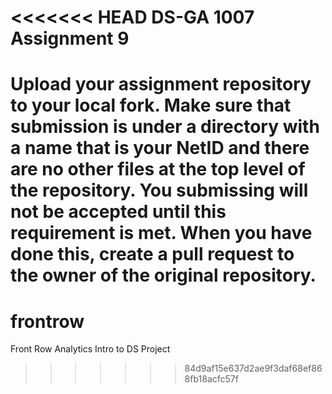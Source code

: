 <<<<<<< HEAD
DS-GA 1007 Assignment 9
=======================

Upload your assignment repository to your local fork.
Make sure that submission is under a directory with a name that is your NetID and there are no other files at the top level of the repository. You submissing will not be accepted until this requirement is met.
When you have done this, create a pull request to the owner of the original repository.
=======
frontrow
========

Front Row Analytics Intro to DS Project
>>>>>>> 84d9af15e637d2ae9f3daf68ef868fb18acfc57f
